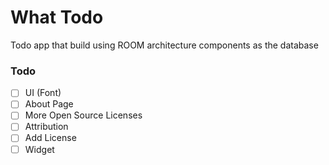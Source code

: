 # What Todo

Todo app that build using ROOM architecture components as the database

### Todo
- [ ] UI (Font)
- [ ] About Page
- [ ] More Open Source Licenses
- [ ] Attribution
- [ ] Add License
- [ ] Widget
